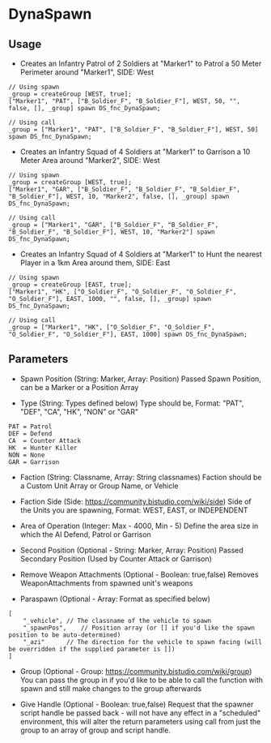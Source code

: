 # DynaSpawn

## Usage
- Creates an Infantry Patrol of 2 Soldiers at "Marker1" to Patrol a 50 Meter Perimeter around "Marker1", SIDE: West
```
// Using spawn
_group = createGroup [WEST, true];
["Marker1", "PAT", ["B_Soldier_F", "B_Soldier_F"], WEST, 50, "", false, [], _group] spawn DS_fnc_DynaSpawn;

// Using call
_group = ["Marker1", "PAT", ["B_Soldier_F", "B_Soldier_F"], WEST, 50] spawn DS_fnc_DynaSpawn;
```

- Creates an Infantry Squad of 4 Soldiers at "Marker1" to Garrison a 10 Meter Area around "Marker2", SIDE: West
```
// Using spawn
_group = createGroup [WEST, true];
["Marker1", "GAR", ["B_Soldier_F", "B_Soldier_F", "B_Soldier_F", "B_Soldier_F"], WEST, 10, "Marker2", false, [], _group] spawn DS_fnc_DynaSpawn;

// Using call
_group = ["Marker1", "GAR", ["B_Soldier_F", "B_Soldier_F", "B_Soldier_F", "B_Soldier_F"], WEST, 10, "Marker2"] spawn DS_fnc_DynaSpawn;
```

- Creates an Infantry Squad of 4 Soldiers at "Marker1" to Hunt the nearest Player in a 1km Area around them, SIDE: East
```
// Using spawn
_group = createGroup [EAST, true];
["Marker1", "HK", ["O_Soldier_F", "O_Soldier_F", "O_Soldier_F", "O_Soldier_F"], EAST, 1000, "", false, [], _group] spawn DS_fnc_DynaSpawn;

// Using call 
_group = ["Marker1", "HK", ["O_Soldier_F", "O_Soldier_F", "O_Soldier_F", "O_Soldier_F"], EAST, 1000] spawn DS_fnc_DynaSpawn;
```

## Parameters
- Spawn Position (String: Marker, Array: Position)
Passed Spawn Position, can be a Marker or a Position Array

- Type (String: Types defined below)
Type should be, Format: "PAT", "DEF", "CA", "HK", "NON" or "GAR"
```
PAT	= Patrol
DEF	= Defend
CA 	= Counter Attack
HK	= Hunter Killer
NON	= None
GAR	= Garrison
```

- Faction (String: Classname, Array: String classnames)
Faction should be a Custom Unit Array or Group Name, or Vehicle

- Faction Side (Side: https://community.bistudio.com/wiki/side)
Side of the Units you are spawning, Format: WEST, EAST, or INDEPENDENT
	
- Area of Operation (Integer: Max - 4000, Min - 5)
Define the area size in which the AI Defend, Patrol or Garrison
	
- Second Position (Optional - String: Marker, Array: Position)
Passed Secondary Position (Used by Counter Attack or Garrison)
	
- Remove Weapon Attachments (Optional - Boolean: true,false)
Removes WeaponAttachments from spawned unit's weapons

- Paraspawn (Optional - Array: Format as specified below)
```
[
	"_vehicle",	// The classname of the vehicle to spawn
	"_spawnPos",	// Position array (or [] if you'd like the spawn position to be auto-determined)
	"_azi"		// The direction for the vehicle to spawn facing (will be overridden if the supplied parameter is [])
]
```

- Group (Optional - Group: https://community.bistudio.com/wiki/group)	
You can pass the group in if you'd like to be able to call the function with spawn and still make changes to the group afterwards

- Give Handle (Optional - Boolean: true,false)
Request that the spawner script handle be passed back - will not have any effect in a "scheduled" environment, this will alter the return parameters using call from just the group to an array of group and script handle.
